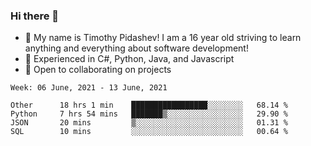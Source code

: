 ### Hi there 👋
- :adult: My name is Timothy Pidashev! I am a 16 year old striving to learn anything and everything about software development!
- :evergreen_tree: Experienced in C#, Python, Java, and Javascript
- 👯 Open to collaborating on projects

<!--START_SECTION:waka-->
```text
Week: 06 June, 2021 - 13 June, 2021

Other      18 hrs 1 min    █████████████████░░░░░░░░   68.14 % 
Python     7 hrs 54 mins   ███████▒░░░░░░░░░░░░░░░░░   29.90 % 
JSON       20 mins         ▒░░░░░░░░░░░░░░░░░░░░░░░░   01.31 % 
SQL        10 mins         ░░░░░░░░░░░░░░░░░░░░░░░░░   00.64 % 
```
<!--END_SECTION:waka-->

